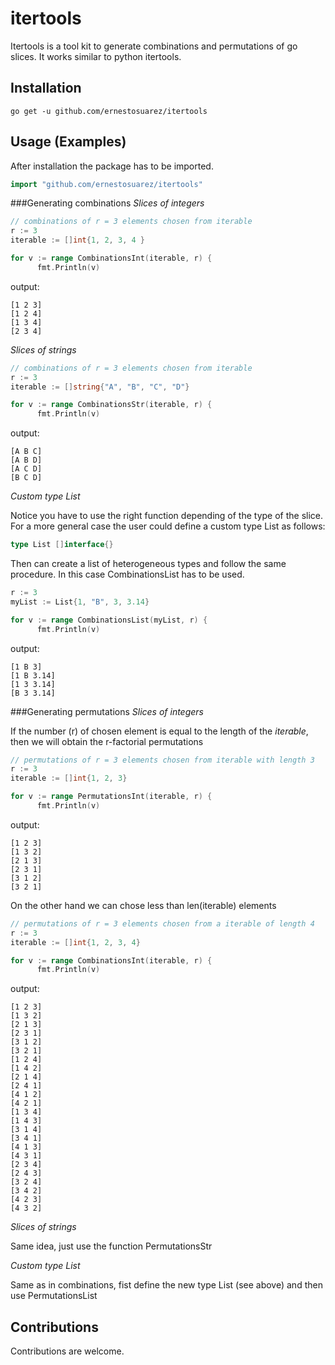 # itertools

Itertools is a tool kit to generate combinations and permutations of go slices. It works similar to python itertools.

## Installation

    go get -u github.com/ernestosuarez/itertools

## Usage (Examples)
After installation the package has to be imported.
```go
import "github.com/ernestosuarez/itertools"
```

###Generating combinations
*Slices of integers*
```go
// combinations of r = 3 elements chosen from iterable
r := 3
iterable := []int{1, 2, 3, 4 }

for v := range CombinationsInt(iterable, r) {
      fmt.Println(v)
```
output:
```
[1 2 3]
[1 2 4]
[1 3 4]
[2 3 4]
```
*Slices of strings*
```go
// combinations of r = 3 elements chosen from iterable
r := 3
iterable := []string{"A", "B", "C", "D"}

for v := range CombinationsStr(iterable, r) {
      fmt.Println(v)
```
output:
```
[A B C]
[A B D]
[A C D]
[B C D]
```
*Custom type List*

Notice you have to use the right function depending of the type of the slice. For a more general case the user could define a custom type List as follows:
```go
type List []interface{}
```
Then can create a list of heterogeneous types and follow the same procedure. In this case CombinationsList has to be used.

```go
r := 3
myList := List{1, "B", 3, 3.14}

for v := range CombinationsList(myList, r) {
      fmt.Println(v)
```
output:
```
[1 B 3]
[1 B 3.14]
[1 3 3.14]
[B 3 3.14]
```

###Generating permutations
*Slices of integers*

If the number (r) of chosen element is equal to the length of the _iterable_, then we will obtain the r-factorial permutations
```go
// permutations of r = 3 elements chosen from iterable with length 3
r := 3
iterable := []int{1, 2, 3}

for v := range PermutationsInt(iterable, r) {
      fmt.Println(v)
```
output:
```
[1 2 3]
[1 3 2]
[2 1 3]
[2 3 1]
[3 1 2]
[3 2 1]
```

On the other hand we can chose less than len(iterable) elements
```go
// permutations of r = 3 elements chosen from a iterable of length 4
r := 3
iterable := []int{1, 2, 3, 4}

for v := range CombinationsInt(iterable, r) {
      fmt.Println(v)
```
output:
```
[1 2 3]
[1 3 2]
[2 1 3]
[2 3 1]
[3 1 2]
[3 2 1]
[1 2 4]
[1 4 2]
[2 1 4]
[2 4 1]
[4 1 2]
[4 2 1]
[1 3 4]
[1 4 3]
[3 1 4]
[3 4 1]
[4 1 3]
[4 3 1]
[2 3 4]
[2 4 3]
[3 2 4]
[3 4 2]
[4 2 3]
[4 3 2]
```

*Slices of strings*

Same idea, just use the function PermutationsStr

*Custom type List*

Same as in combinations, fist define the new type List (see above) and then use PermutationsList


## Contributions

Contributions are welcome.
